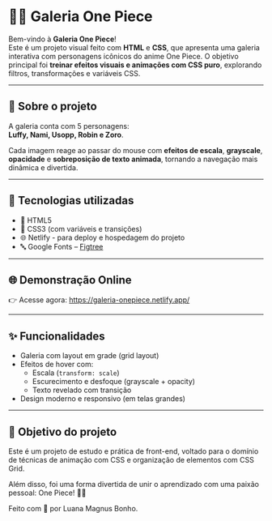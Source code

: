 # 🏴‍☠️ Galeria One Piece

Bem-vindo à **Galeria One Piece**!  
Este é um projeto visual feito com **HTML** e **CSS**, que apresenta uma galeria interativa com personagens icônicos do anime One Piece. O objetivo principal foi **treinar efeitos visuais e animações com CSS puro**, explorando filtros, transformações e variáveis CSS.  

---

## 🌟 Sobre o projeto

A galeria conta com 5 personagens:  
**Luffy, Nami, Usopp, Robin e Zoro**.  

Cada imagem reage ao passar do mouse com **efeitos de escala**, **grayscale**, **opacidade** e **sobreposição de texto animada**, tornando a navegação mais dinâmica e divertida.

---

## 🧪 Tecnologias utilizadas

- 🧱 HTML5
- 🎨 CSS3 (com variáveis e transições)
- 🌐 Netlify - para deploy e hospedagem do projeto
- 🔤 Google Fonts – [Figtree](https://fonts.google.com/specimen/Figtree)

---

## 🌐 Demonstração Online
👉 Acesse agora: https://galeria-onepiece.netlify.app/

---

## ✨ Funcionalidades

- Galeria com layout em grade (grid layout)  
- Efeitos de hover com:
  - Escala (`transform: scale`)
  - Escurecimento e desfoque (grayscale + opacity)
  - Texto revelado com transição  
- Design moderno e responsivo (em telas grandes)  

---

## 🎯 Objetivo do projeto
Este é um projeto de estudo e prática de front-end, voltado para o domínio de técnicas de animação com CSS e organização de elementos com CSS Grid.

Além disso, foi uma forma divertida de unir o aprendizado com uma paixão pessoal: One Piece! 🏴‍☠️

Feito com 🩷 por Luana Magnus Bonho.

